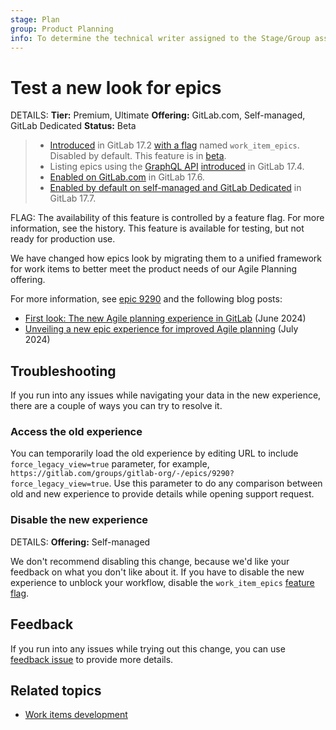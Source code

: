 ```yaml
---
stage: Plan
group: Product Planning
info: To determine the technical writer assigned to the Stage/Group associated with this page, see https://handbook.gitlab.com/handbook/product/ux/technical-writing/#assignments
---
```


# Test a new look for epics

DETAILS:
**Tier:** Premium, Ultimate
**Offering:** GitLab.com, Self-managed, GitLab Dedicated
**Status:** Beta

> - [Introduced](https://gitlab.com/groups/gitlab-org/-/epics/9290) in GitLab 17.2 [with a flag](../../../administration/feature_flags.md) named `work_item_epics`. Disabled by default. This feature is in [beta](../../../policy/development_stages_support.md#beta).
> - Listing epics using the [GraphQL API](../../../api/graphql/reference/index.md) [introduced](https://gitlab.com/groups/gitlab-org/-/epics/12852) in GitLab 17.4.
> - [Enabled on GitLab.com](https://gitlab.com/gitlab-org/gitlab/-/issues/470685) in GitLab 17.6.
> - [Enabled by default on self-managed and GitLab Dedicated](https://gitlab.com/gitlab-org/gitlab/-/issues/468310) in GitLab 17.7.

FLAG:
The availability of this feature is controlled by a feature flag.
For more information, see the history.
This feature is available for testing, but not ready for production use.

<!-- When epics as work items are generally available and `work_item_epics` flag is removed,
incorporate this content into epics/index.md and redirect this page there -->

We have changed how epics look by migrating them to a unified framework for work items to better
meet the product needs of our Agile Planning offering.

For more information, see [epic 9290](https://gitlab.com/groups/gitlab-org/-/epics/9290) and the
following blog posts:

- [First look: The new Agile planning experience in GitLab](https://about.gitlab.com/blog/2024/06/18/first-look-the-new-agile-planning-experience-in-gitlab/) (June 2024)
- [Unveiling a new epic experience for improved Agile planning](https://about.gitlab.com/blog/2024/07/03/unveiling-a-new-epic-experience-for-improved-agile-planning/) (July 2024)

## Troubleshooting

If you run into any issues while navigating your data in the new experience, there are a couple
of ways you can try to resolve it.

### Access the old experience

You can temporarily load the old experience by editing URL to include `force_legacy_view=true` parameter,
for example, `https://gitlab.com/groups/gitlab-org/-/epics/9290?force_legacy_view=true`. Use this parameter to do any comparison
between old and new experience to provide details while opening support request.

### Disable the new experience

DETAILS:
**Offering:** Self-managed

We don't recommend disabling this change, because we'd like your feedback on what you don't like about it.
If you have to disable the new experience to unblock your workflow, disable the `work_item_epics`
[feature flag](../../../administration/feature_flags.md#how-to-enable-and-disable-features-behind-flags).

## Feedback

If you run into any issues while trying out this change, you can use
[feedback issue](https://gitlab.com/gitlab-org/gitlab/-/issues/494462) to provide more details.

## Related topics

- [Work items development](../../../development/work_items.md)

